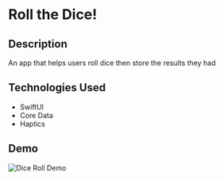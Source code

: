 # Roll the Dice!

## Description
An app that helps users roll dice then store the results they had

## Technologies Used
- SwiftUI
- Core Data
- Haptics 
## Demo
![Dice Roll Demo](demo/demo.gif)
